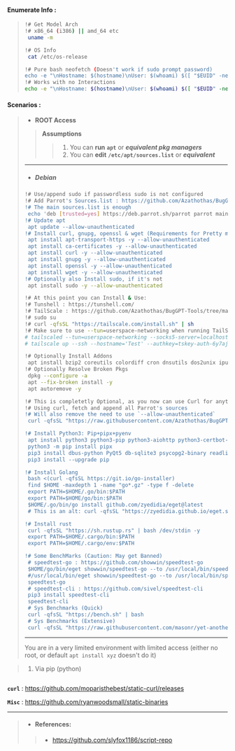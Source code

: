 #### Enumerate Info :
> ```bash
> !# Get Model Arch 
> !# x86_64 (i386) || amd_64 etc
>  uname -m
>
> !# OS Info
>  cat /etc/os-release 
>
> !# Pure bash neofetch (Doesn't work if sudo prompt password)
> echo -e "\nHostname: $(hostname)\nUser: $(whoami) $([ "$EUID" -ne 0 ] && echo '(NOT root)' || echo '(root)')\nRoot: $(grep "^root:" /etc/passwd | cut -d: -f1 2>/dev/null && echo '#Exists in /etc/passwd')\nSudo: $(command -v sudo >/dev/null 2>&1 && echo 'Yes' $(sudo grep -E '^\s*[^#]*\s+ALL\s*=\s*\(\s*ALL\s*\)\s+NOPASSWD:' /etc/sudoers >/dev/null 2>&1 && echo '(Passwordless)') || echo 'Not Installed/Available')\nUptime: $(uptime -p 2>/dev/null || uptime | awk '{sub(/,$/, "", $3); print $3}')\nOS: $(cat /etc/os-release | grep PRETTY_NAME | cut -d= -f2 | sed 's/"//g') ($(cat /etc/os-release | grep ID_LIKE | cut -d= -f2 | sed 's/"//g'))\nArchitecture: $(uname -m)\nKernel: $(uname -r)\nPackage Manager: $(cmds=$(for cmd in apk apt brew conda dnf emerge eopkg flatpak guix installer nix pacman pacman4 pisi pkg pkgutil port snap swupd tdnf xbps yum zypper; do command -v "$cmd" >/dev/null && printf "%s," "$cmd"; done) ; echo "${cmds%,}")\nSystem: $(ps -p 1 -o comm=)\nShell: $(echo "$SHELL")\nCPU: $(grep -c ^processor /proc/cpuinfo) x $(grep -m1 "model name" /proc/cpuinfo | cut -d: -f2 ) @ $(grep -m1 "cpu MHz" /proc/cpuinfo | cut -d: -f2 | tr -d '[:space:]') MHz\nRAM: $(free -h | awk '/^Mem:/ {print $3 "/" $2}')\nDisk: $(df -h 2>/dev/null | awk '/^\/dev\// {if (line) line = line " | "; line = line $1"("$6")" " " $3 "/" $2 " (" $5 " used)"} END {print line}')\nIPv4: $(curl -qfsSL "http://ipv4.whatismyip.akamai.com" 2>/dev/null || echo 'Failed, Maybe no Curl?')\nIPv6: $(curl -qfsSL --ipv6 "http://ipv6.whatismyip.akamai.com" 2>/dev/null || echo 'Failed to Connect')\nCurl: $(command -v curl >/dev/null 2>&1 && which curl || echo '(Not Installed)')\nWget: $(command -v wget >/dev/null 2>&1 && which wget || echo '(Not Installed)')\nGoLang: $(command -v go >/dev/null 2>&1 && go version || echo '(Not Installed)')\nPython(pip): $(command -v pip >/dev/null 2>&1 && pip -V || echo '(Not Installed, maybe try pip3)')\nRust(Cargo): $(command -v cargo >/dev/null 2>&1 && cargo -V || echo '(Not Installed)')\n"
> !# Works with no Interactions
> echo -e "\nHostname: $(hostname)\nUser: $(whoami) $([ "$EUID" -ne 0 ] && echo '(NOT root)' || echo '(root)')\nSudo: $(command -v sudo >/dev/null 2>&1 && echo 'Installed' || echo 'Not Installed/Available')\nUptime: $(uptime -p 2>/dev/null || uptime | awk '{sub(/,$/, "", $3); print $3}')\nOS: $(cat /etc/os-release | grep PRETTY_NAME | cut -d= -f2 | sed 's/"//g') ($(cat /etc/os-release | grep ID_LIKE | cut -d= -f2 | sed 's/"//g'))\nArchitecture: $(uname -m)\nKernel: $(uname -r)\nPackage Manager: $(cmds=$(for cmd in apk apt brew conda dnf emerge eopkg flatpak guix installer nix pacman pacman4 pisi pkg pkgutil port snap swupd tdnf xbps yum zypper; do command -v "$cmd" >/dev/null && printf "%s," "$cmd"; done) ; echo "${cmds%,}")\nSystem: $(ps -p 1 -o comm=)\nShell: $(echo "$SHELL")\nCPU: $(grep -c ^processor /proc/cpuinfo) x $(grep -m1 "model name" /proc/cpuinfo | cut -d: -f2 ) @ $(grep -m1 "cpu MHz" /proc/cpuinfo | cut -d: -f2 | tr -d '[:space:]') MHz\nRAM: $(free -h | awk '/^Mem:/ {print $3 "/" $2}')\nDisk: $(df -h 2>/dev/null | awk '/^\/dev\// {if (line) line = line " | "; line = line $1"("$6")" " " $3 "/" $2 " (" $5 " used)"} END {print line}')\nIPv4: $(curl -qfsSL "http://ipv4.whatismyip.akamai.com" 2>/dev/null || echo 'Failed, Maybe no Curl?')\nIPv6: $(curl -qfsSL --ipv6 "http://ipv6.whatismyip.akamai.com" 2>/dev/null || echo 'Failed to Connect')\nCurl: $(command -v curl >/dev/null 2>&1 && which curl || echo '(Not Installed)')\nWget: $(command -v wget >/dev/null 2>&1 && which wget || echo '(Not Installed)')\nGoLang: $(command -v go >/dev/null 2>&1 && go version || echo '(Not Installed)')\nPython(pip): $(command -v pip >/dev/null 2>&1 && pip -V || echo '(Not Installed, maybe try pip3)')\nRust(Cargo): $(command -v cargo >/dev/null 2>&1 && cargo -V || echo '(Not Installed)')\n"
> ```


#### Scenarios :
> - **ROOT Access**
> > **Assumptions**
> > > 1. You can **run** **`apt`** or ***equivalent pkg managers***
> > > 2. You can **edit** **`/etc/apt/sources.list`** or ***equivalent***
> ---
> - ##### **Debian**
> ```bash
> !# Use/append sudo if passwordless sudo is not configured
> !# Add Parrot's Sources.list : https://github.com/Azathothas/BugGPT-Tools/blob/main/free-tiers/VPS/.scripts/debian_parrot_sources.list
> !# The main sources.list is enough 
>  echo 'deb [trusted=yes] https://deb.parrot.sh/parrot parrot main contrib non-free' >> /etc/apt/sources.list 
> !# Update apt
>  apt update --allow-unauthenticated
> !# Install curl, gnupg, openssl & wget (Requirements for Pretty much everything else)
>  apt install apt-transport-https -y --allow-unauthenticated
>  apt install ca-certificates -y --allow-unauthenticated
>  apt install curl -y --allow-unauthenticated
>  apt install gnupg -y --allow-unauthenticated
>  apt install openssl -y --allow-unauthenticated
>  apt install wget -y --allow-unauthenticated
> !# Optionally also Install sudo, if it's not
>  apt install sudo -y --allow-unauthenticated
>
> !# At this point you can Install & Use:
> !# Tunshell : https://tunshell.com/
> !# TailScale : https://github.com/Azathothas/BugGPT-Tools/tree/main/free-tiers/VPN%20(Tunnels%20%26%20Proxies)/Tailscale#1-create-a-tailscale-account--httpslogintailscalecomstart 
> !# sudo su
> !# curl -qfsSL "https://tailscale.com/install.sh" | sh
> !# Make sure to use --tun=userspace-networking when running TailScale on VMS : https://tailscale.com/kb/integrations/cloud-server/
> # tailscaled --tun=userspace-networking --socks5-server=localhost:1055 --outbound-http-proxy-listen=localhost:1055 &
> # tailscale up --ssh --hostname='Test' --authkey=tskey-auth-6y7ajkdanOPSwuDJmWEOWSJSKSEWKJ
> 
> !# Optionally Install Addons
>  apt install bzip2 coreutils colordiff cron dnsutils dos2unix iputils-arping iputils-clockdiff iputils-tracepath jq locate net-tools moreutils nano openssh-client openssh-server pkg-config readline-common software-properties-common ssh ssh-tools tree xsltproc zip -y --ignore-missing --allow-unauthenticated
> !# Optionally Resolve Broken Pkgs
>  dpkg --configure -a
>  apt --fix-broken install -y
>  apt autoremove -y
> 
> !# This is completetly Optional, as you now can use Curl for anything anyway
> !# Using curl, fetch and append all Parrot's sources 
> !# Will also remove the need to use `--allow-unauthenticated`
>  curl -qfsSL "https://raw.githubusercontent.com/Azathothas/BugGPT-Tools/main/free-tiers/VPS/.scripts/debian_add_parrot_sources.list.sh" | bash
>
> !# Install Python3: Pip+pipx+pyenv
>  apt install python3 python3-pip python3-aiohttp python3-certbot-apache python3-requests python3-matplotlib python3-keras python3-opencv python3-django python3-flask -y --ignore-missing --allow-unauthenticated
>  python3 -m pip install pipx 
>  pip3 install dbus-python PyQt5 db-sqlite3 psycopg2-binary readline whitenoise --upgrade
>  pip3 install --upgrade pip
>
> !# Install Golang
>  bash <(curl -qfsSL https://git.io/go-installer)
>  find $HOME -maxdepth 1 -name "go*.gz" -type f -delete
>  export PATH=$HOME/.go/bin:$PATH
>  export PATH=$HOME/go/bin:$PATH  
>  $HOME/.go/bin/go install github.com/zyedidia/eget@latest
>  # This is an alt: curl -qfsSL "https://zyedidia.github.io/eget.sh" | bash && mv ./eget /usr/local/bin/eget
> 
> !# Install rust
>  curl -qfsSL "https://sh.rustup.rs" | bash /dev/stdin -y 
>  export PATH=$HOME/.cargo/bin:$PATH
>  export PATH=$HOME/.cargo/env:$PATH
>
> !# Some BenchMarks (Caution: May get Banned)
>  # speedtest-go : https://github.com/showwin/speedtest-go
>  $HOME/go/bin/eget showwin/speedtest-go --to /usr/local/bin/speedtest-go && chmod +x /usr/local/bin/speedtest-go
>  #/usr/local/bin/eget showwin/speedtest-go --to /usr/local/bin/speedtest-go && chmod +x /usr/local/bin/speedtest-go
>  speedtest-go
>  # speedtest-cli : https://github.com/sivel/speedtest-cli
>  pip3 install speedtest-cli
>  speedtest-cli
>  # Sys Benchmarks (Quick)
>  curl -qfsSL "https://bench.sh" | bash
>  # Sys Benchmarks (Extensive)
>  curl -qfsSL "https://raw.githubusercontent.com/masonr/yet-another-bench-script/master/yabs.sh" | bash -s -- -i
> ```
> ---
> 
> You are in a very limited environment with limited access (either no root, or default `apt install xyz` doesn't do it)

> 1. Via pip (python)
```bash
```
**`curl`** : https://github.com/moparisthebest/static-curl/releases

**`Misc`** : https://github.com/ryanwoodsmall/static-binaries

---
> - #### References:
> > - https://github.com/slyfox1186/script-repo
